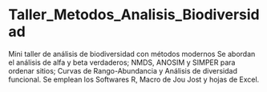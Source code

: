 # Taller_Metodos_Analisis_Biodiversidad
Mini taller de análisis de biodiversidad con métodos modernos 
Se abordan el análisis de alfa y beta verdaderos; NMDS, ANOSIM y SIMPER para ordenar sitios; Curvas de Rango-Abundancia y Análisis de diversidad funcional. Se emplean los Softwares R, Macro de Jou Jost y hojas de Excel. 
